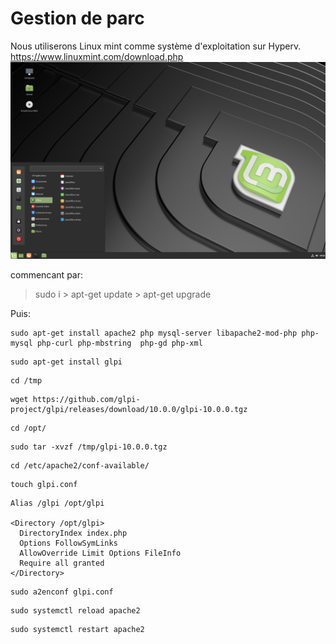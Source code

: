 # Gestion de parc

Nous utiliserons Linux mint comme système d'exploitation sur Hyperv. https://www.linuxmint.com/download.php
 ![image](https://github.com/Pyncro/sisr-tickets/blob/main/chhh/linux%20mint.png)
 
 
 commencant par:
 
>sudo i  > apt-get update > apt-get upgrade
>

Puis:


```
sudo apt-get install apache2 php mysql-server libapache2-mod-php php-mysql php-curl php-mbstring  php-gd php-xml

```


```
sudo apt-get install glpi 
```


```
cd /tmp
```

```
wget https://github.com/glpi-project/glpi/releases/download/10.0.0/glpi-10.0.0.tgz
```

```
cd /opt/
```


```
sudo tar -xvzf /tmp/glpi-10.0.0.tgz
```

```
cd /etc/apache2/conf-available/
```


```
touch glpi.conf
```


```
Alias /glpi /opt/glpi

<Directory /opt/glpi>
  DirectoryIndex index.php
  Options FollowSymLinks
  AllowOverride Limit Options FileInfo
  Require all granted
</Directory>
```


```
sudo a2enconf glpi.conf
```

```
sudo systemctl reload apache2
```

```
sudo systemctl restart apache2
```
